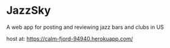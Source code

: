 # JazzSky

A web app for posting and reviewing jazz bars and clubs in US

host at: https://calm-fjord-94940.herokuapp.com/
